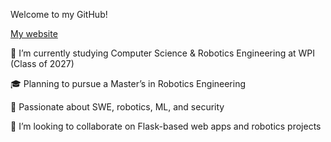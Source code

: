 Welcome to my GitHub!

[My website](https://mshestopalov.pythonanywhere.com)

🔭 I’m currently studying Computer Science & Robotics Engineering at WPI (Class of 2027)

🎓 Planning to pursue a Master’s in Robotics Engineering

🌱 Passionate about SWE, robotics, ML, and security

👯 I’m looking to collaborate on Flask-based web apps and robotics projects
